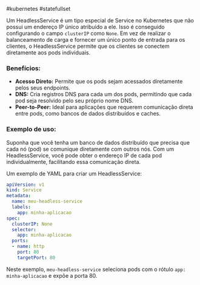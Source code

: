 #kubernetes #statefullset 

Um HeadlessService é um tipo especial de Service no Kubernetes que não possui um endereço IP único atribuído a ele. Isso é conseguido configurando o campo `clusterIP` como `None`. Em vez de realizar o balanceamento de carga e fornecer um único ponto de entrada para os clientes, o HeadlessService permite que os clientes se conectem diretamente aos pods individuais.

### **Benefícios:**
- **Acesso Direto:** Permite que os pods sejam acessados diretamente pelos seus endpoints.
- **DNS:** Cria registros DNS para cada um dos pods, permitindo que cada pod seja resolvido pelo seu próprio nome DNS.
- **Peer-to-Peer:** Ideal para aplicações que requerem comunicação direta entre pods, como bancos de dados distribuídos e caches.

### **Exemplo de uso:**
Suponha que você tenha um banco de dados distribuído que precisa que cada nó (pod) se comunique diretamente com outros nós. Com um HeadlessService, você pode obter o endereço IP de cada pod individualmente, facilitando essa comunicação direta.

Um exemplo de YAML para criar um HeadlessService:

```yaml
apiVersion: v1
kind: Service
metadata:
  name: meu-headless-service
  labels:
    app: minha-aplicacao
spec:
  clusterIP: None
  selector:
    app: minha-aplicacao
  ports:
  - name: http
    port: 80
    targetPort: 80
```

Neste exemplo, `meu-headless-service` seleciona pods com o rótulo `app: minha-aplicacao` e expõe a porta 80.